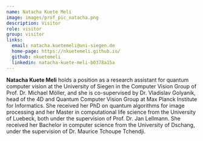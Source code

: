 ```yaml
---
name: Natacha Kuete Meli
image: images/prof_pic_natacha.png
description: Visitor
role: visitor
group: visitor
links:
  email: natacha.kuetemeli@uni-siegen.de
  home-page: https://nkuetemeli.github.io/
  github: nkuetemeli
  linkedin: natacha-kuete-meli-b0378a15a
---
```


<strong>Natacha Kuete Meli</strong> holds a position as a research assistant for quantum computer vision at the University of Siegen in the Computer Vision Group of Prof. Dr. Michael Möller, and she is co-supervised by Dr. Vladislav Golyanik, head of the 4D and Quantum Computer Vision Group at Max Planck Institute for Informatics. She received her PhD on quantum algorithms for image processing and her Master in computational life science from the University of Luebeck, both under the supervision of Prof. Dr. Jan Lellmann. She received her Bachelor in computer science from the University of Dschang, under the supervision of Dr. Maurice Tchoupe Tchendji.
